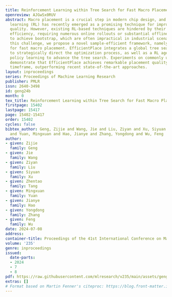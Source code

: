 ```yaml
---
title: Reinforcement Learning within Tree Search for Fast Macro Placement
openreview: AJGwSx0RUV
abstract: Macro placement is a crucial step in modern chip design, and reinforcement
  learning (RL) has recently emerged as a promising technique for improving the placement
  quality. However, existing RL-based techniques are hindered by their low sample
  efficiency, requiring numerous online rollouts or substantial offline expert data
  to achieve bootstrap, which are often impractical in industrial scenarios. To address
  this challenge, we propose a novel sample-efficient framework, namely <b>EfficientPlace</b>,
  for fast macro placement. EfficientPlace integrates a global tree search algorithm
  to strategically direct the optimization process, as well as a RL agent for local
  policy learning to advance the tree search. Experiments on commonly used benchmarks
  demonstrate that EfficientPlace achieves remarkable placement quality within a short
  timeframe, outperforming recent state-of-the-art approaches.
layout: inproceedings
series: Proceedings of Machine Learning Research
publisher: PMLR
issn: 2640-3498
id: geng24b
month: 0
tex_title: Reinforcement Learning within Tree Search for Fast Macro Placement
firstpage: 15402
lastpage: 15417
page: 15402-15417
order: 15402
cycles: false
bibtex_author: Geng, Zijie and Wang, Jie and Liu, Ziyan and Xu, Siyuan and Tang, Zhentao
  and Yuan, Mingxuan and Hao, Jianye and Zhang, Yongdong and Wu, Feng
author:
- given: Zijie
  family: Geng
- given: Jie
  family: Wang
- given: Ziyan
  family: Liu
- given: Siyuan
  family: Xu
- given: Zhentao
  family: Tang
- given: Mingxuan
  family: Yuan
- given: Jianye
  family: Hao
- given: Yongdong
  family: Zhang
- given: Feng
  family: Wu
date: 2024-07-08
address:
container-title: Proceedings of the 41st International Conference on Machine Learning
volume: '235'
genre: inproceedings
issued:
  date-parts:
  - 2024
  - 7
  - 8
pdf: https://raw.githubusercontent.com/mlresearch/v235/main/assets/geng24b/geng24b.pdf
extras: []
# Format based on Martin Fenner's citeproc: https://blog.front-matter.io/posts/citeproc-yaml-for-bibliographies/
---
```

